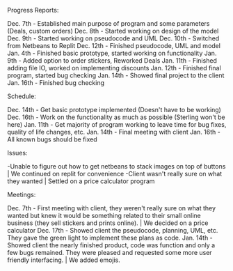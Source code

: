 Progress Reports:

  Dec. 7th - Established main purpose of program and some parameters (Deals, custom orders)
  Dec. 8th - Started working on design of the model
  Dec. 9th - Started working on pseudocode and UML
  Dec. 10th - Switched from Netbeans to Replit
  Dec. 12th - Finished pseudocode, UML and model
  Jan. 4th - Finished basic prototype, started working on functionality
  Jan. 9th - Added option to order stickers, Reworked Deals
  Jan. 11th - Finished adding file IO, worked on implementing discounts
  Jan. 12th - Finished final program, started bug checking
  Jan. 14th - Showed final project to the client
  Jan. 16th - Finished bug checking

Schedule:
  
  Dec. 14th - Get basic prototype implemented (Doesn't have to be working)
  Dec. 16th - Work on the functionality as much as possible (Sterling won't be here)
  Jan. 11th - Get majority of program working to leave time for bug fixes, quality of life changes, etc.
  Jan. 14th - Final meeting with client
  Jan. 16th - All known bugs should be fixed

Issues:

  -Unable to figure out how to get netbeans to stack images on top of buttons | We continued on replit for convenience
  -Client wasn't really sure on what they wanted | Settled on a price calculator program

Meetings: 

  Dec. 7th - First meeting with client, they weren't really sure on what they wanted but knew it would be something related to their small online business (they sell stickers and prints online). | We decided on a price calculator
  Dec. 17th - Showed client the pseudocode, planning, UML, etc. They gave the green light to implement these plans as code.
  Jan. 14th -  Showed client the nearly finished product, code was function and only a few bugs remained. They were pleased and requested some more user friendly interfacing. | We added emojis.
